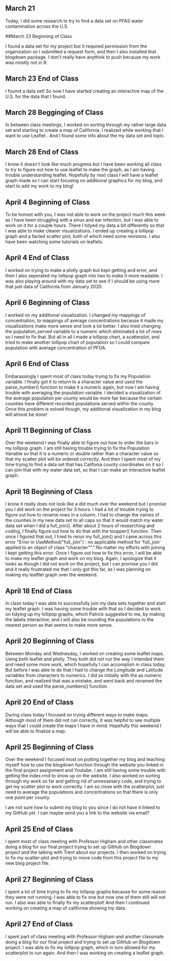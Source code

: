 ## March 21

Today, I did some research to try to find a data set on PFAS water contamination across the U.S.

##March 23 Beginning of Class

I found a data set for my project but it required permission from the organization so I submitted a request form, and then I also installed that blogdown package. I don't really have anythink to push because my work was mostly not in R.

## March 23 End of Class

I foumd a data set! So now I have started creating an interactive map of the U.S. for the data that I found. 

## March 28 Begginging of Class

In between class meetings, I worked on sorting through my rather large data set and starting to create a map of California. I realized while working that I want to use Leaflet . And I found some info about the my data set and topic.

## March 28 End of Class

I know it doesn't look like much progress but I have been working all class to try to figure out how to use leaflet to make the graph, as I am having trouble understanding leaflet. Hopefully by next class I will have a leaflet graph made so I can start focusing on additional graphics for my blog, and start to add my work to my blog! 

## April 4 Beginning of Class 

To be honest with you, I was not able to work on the project much this week as I have been struggling with a sinus and ear infection, but I was able to work on it for a couple hours. There I tidyed my data a bit differently so that I was able to make clearer visualizations. I ended up creating a lollipop graph and a facted scatter plot, both of which need some revisions. I also have been watching some tutorials on leaflets.

## April 4 End of Class

I worked on trying to make a plotly graph but kept getting and error, and then I also seperated my lollipop graph into two to make it more readable. I was also playing around with my data set to see if I should be using more that just data of California from January 2020.

## April 6 Beginning of Class

I worked on my additional visualization. I changed my mappings of concentration, to mappings of average concentrations because it made my visualizations make more sense and look a lot better. I also tried changing the population_served variable to a numeric which eliminated a lot of rows so I need to fix that. But all in all I made a lollipop chart, a scatterplot, and tried to make another lollipop chart of population so I could compare population with average concentration of PFOA.

## April 6 End of Class

Embarassingly I spent most of class today trying to fix my Population variable. I finally got it to return to a character value and used the parse_number() function to make it a numeric again, but now I am having trouble with averaging the population variable. I decided a visualization of the average population per county would be more fair because the certain counties have different recorded populations served within the county. Once this problem is solved though, my additional visualization in my blog will almost be done!

## April 11 Beginning of Class

Over the weekend I was finally able to figure out how to order the bars in my lollipop graph. I am still having trouble trying to fix the Population Variable so that it is a numeric or double rather than a character value so that my scatter plot will be ordered correctly. And then I spent most of my time trying to find a data set that has Califonia county coordinates on it so I can join that with my water data set, so that I can make an interactive leaflet graph.

## April 18 Beginning of Class

I know it really does not look like a did much over the weekend but I promise you I did work on the project for 3 hours. I had a lot of trouble trying to figure out how to rename rows in a column. I had to change the names of the counties in my new data set to all caps so that it would match my water data set when I did a full_join(). After about 2 hours of researching and coding, I finally figure out how to do that with the toupper() function. Then once I figured that out, I tried to rerun my full_join() and I came across this error "Error in UseMethod("full_join") : no applicable method for 'full_join' applied to an object of class "character""." No matter my efforts with joining I kept getting this error. Once I figure out how to fix this error, I will be able to make my leaflet graph and work on my blog. Again, I apologize that it looks as though I did not work on the project, but I can promise you I did and it really frustrated me that I only got this far, as I was planning on making my leaftlet graph over the weekend.

## April 18 End of Class

In class today I was able to successfully join my data sets together and start my leaflet graph. I was having some trouble with that so I decided to work on tidying up my lollipop graphs, which Patrick suggested to me, by making the labels interactive, and I will also be rounding the populations to the nearest person as that seems to make more sense.

## April 20 Beginning of Class

Between Monday and Wednesday, I worked on creating some leaflet maps. Using both leaflet and plotly. They both did not run the way I intended them and need some more work, which hopefully I can accomplish in class today. But before I was able to do that I had to change the Longitude and Latitude variables from characters to numerics. I did so initially with the as.numeric function, and realized that was a mistake, and went back and renamed the data set and used the parse_numbers() function.

## April 20 End of Class

During class today I focused on trying different ways to make maps. Although most of them did not run correctly, It was helpful to see multiple ways that I could create the maps I have in mind. Hopefully this weekend I will be able to finalize a map.

## April 25 Beginning of Class 

Over the weekend I focused most on putting together my blog and teaching myself how to use the blogdown function through the website you linked in the final project assignment and Youtube. I am still having some trouble with getting the index.rmd to show up on the website. I also worked on sorting through my work so far and getting rid of unnessesary code, and trying to get my scatter plot to work correctly. I am so close with the scatterplot, just need to average the populations and concentrations so that there is only one point per county. 

I am not sure how to submit my blog to you since I do not have it linked to my GitHub yet. I can maybe send you a link to the website via email?

## April 25 End of Class

I spent most of class meeting with Professor Higham and other classmates doing a blog for our final project trying to set up GitHub on Blogdown project and the talking with Trent about our projects. I then worked on trying to fix my scatter-plot and trying to move code from this project file to my new blog project file. 

## April 27 Beginning of Class

I spent a lot of time trying to fix my lollipop graphs because for some reason they were not running. I was able to fix one but now one of them still will not run. I also was able to finally fix my scatterplot! And then I continued working on creating a map of california showing my data.

## April 27 End of Class

I spent part of class meeting with Professor Higham and another classmate doing a blog for our final project and  trying to set up GitHub on Blogdown project. I was able to fix my lollipop graph, which in turn allowed for my scatterplot to run again. And then I was working on creating a leaflet graph.